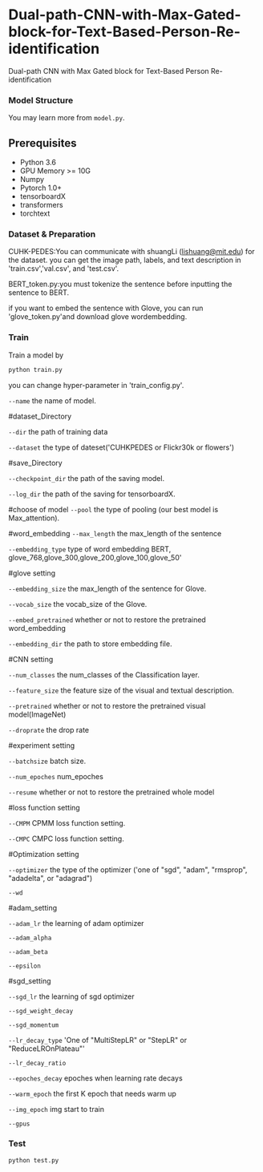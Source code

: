 # Dual-path-CNN-with-Max-Gated-block-for-Text-Based-Person-Re-identification
Dual-path CNN with Max Gated block for Text-Based Person Re-identification



### Model Structure
You may learn more from `model.py`. 


## Prerequisites

- Python 3.6
- GPU Memory >= 10G
- Numpy
- Pytorch 1.0+
- tensorboardX
- transformers
- torchtext


### Dataset & Preparation
CUHK-PEDES:You can communicate with shuangLi (lishuang@mit.edu) for the dataset.
you can get the image path, labels, and text description in 'train.csv','val.csv', and 'test.csv'.

BERT_token.py:you must tokenize the sentence before inputting the sentence to BERT.

if you want to embed the sentence with Glove, you can run 'glove_token.py'and download glove wordembedding.

### Train
Train a model by
```bash
python train.py
```
you can change hyper-parameter in 'train_config.py'.

`--name` the name of model.

#dataset_Directory

`--dir`  the path of training data

`--dataset` the type of dateset('CUHKPEDES or Flickr30k or flowers')

#save_Directory

`--checkpoint_dir` the path of the saving model.

`--log_dir`  the path of the saving for tensorboardX.

#choose of model
`--pool` the type of pooling (our best model is Max_attention).

#word_embedding
`--max_length` the max_length of the sentence

`--embedding_type` type of word embedding BERT, glove_768,glove_300,glove_200,glove_100,glove_50'

#glove setting

`--embedding_size` the max_length of the sentence for Glove.

`--vocab_size` the vocab_size of the Glove.

`--embed_pretrained` whether or not to restore the pretrained word_embedding

`--embedding_dir` the path to store embedding file.

#CNN setting

`--num_classes` the num_classes of the Classification layer.

`--feature_size` the feature size of the visual and textual description.

`--pretrained` whether or not to restore the pretrained visual model(ImageNet)

`--droprate` the drop rate

#experiment setting

`--batchsize` batch size.

`--num_epoches` num_epoches

`--resume` whether or not to restore the pretrained whole model

#loss function setting

`--CMPM` CPMM loss function setting.

`--CMPC` CMPC loss function setting.

#Optimization setting

`--optimizer` the type of the optimizer ('one of "sgd", "adam", "rmsprop", "adadelta", or "adagrad")

`--wd` 

#adam_setting

`--adam_lr` the learning of adam optimizer

`--adam_alpha`

`--adam_beta`

`--epsilon`

#sgd_setting

`--sgd_lr` the learning of sgd optimizer

`--sgd_weight_decay`

`--sgd_momentum`

`--lr_decay_type` 'One of "MultiStepLR" or "StepLR" or "ReduceLROnPlateau"'

`--lr_decay_ratio`

`--epoches_decay` epoches when learning rate decays

`--warm_epoch` the first K epoch that needs warm up

`--img_epoch` img start to train

`--gpus`

### Test

```bash
python test.py
```
